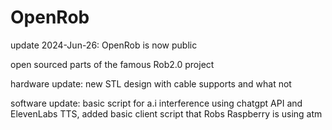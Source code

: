 # OpenRob

update 2024-Jun-26: OpenRob is now public

open sourced parts of the famous Rob2.0 project

hardware update: new STL design with cable supports and what not

software update: basic script for a.i interference using chatgpt API and ElevenLabs TTS, added basic client script that Robs Raspberry is using atm
